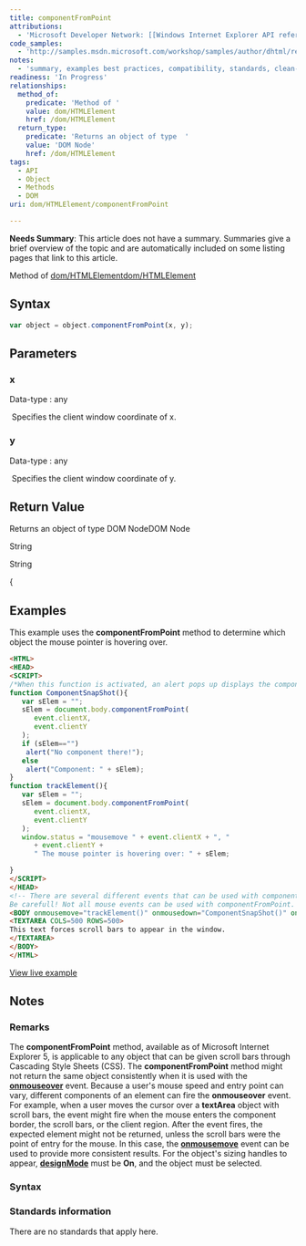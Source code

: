 ```yaml
---
title: componentFromPoint
attributions:
  - 'Microsoft Developer Network: [[Windows Internet Explorer API reference](http://msdn.microsoft.com/en-us/library/ie/hh828809%28v=vs.85%29.aspx) Article]'
code_samples:
  - 'http://samples.msdn.microsoft.com/workshop/samples/author/dhtml/refs/componentFromPointEX1.htm'
notes:
  - 'summary, examples best practices, compatibility, standards, clean-up of MSDN sections'
readiness: 'In Progress'
relationships:
  method_of:
    predicate: 'Method of '
    value: dom/HTMLElement
    href: /dom/HTMLElement
  return_type:
    predicate: 'Returns an object of type  '
    value: 'DOM Node'
    href: /dom/HTMLElement
tags:
  - API
  - Object
  - Methods
  - DOM
uri: dom/HTMLElement/componentFromPoint

---
```

**Needs Summary**: This article does not have a summary. Summaries give a brief overview of the topic and are automatically included on some listing pages that link to this article.

Method of [dom/HTMLElement](/dom/HTMLElement)[dom/HTMLElement](/dom/HTMLElement)

## Syntax

``` js
var object = object.componentFromPoint(x, y);
```

## Parameters

### x

 Data-type
:   any

  Specifies the client window coordinate of x.

### y

 Data-type
:   any

  Specifies the client window coordinate of y.

## Return Value

Returns an object of type DOM NodeDOM Node

String

String

{

## Examples

This example uses the **componentFromPoint** method to determine which object the mouse pointer is hovering over.

``` html
<HTML>
<HEAD>
<SCRIPT>
/*When this function is activated, an alert pops up displays the component at the position of the pointer. */
function ComponentSnapShot(){
   var sElem = "";
   sElem = document.body.componentFromPoint(
      event.clientX,
      event.clientY
   );
   if (sElem=="")
    alert("No component there!");
   else
    alert("Component: " + sElem);
}
function trackElement(){
   var sElem = "";
   sElem = document.body.componentFromPoint(
      event.clientX,
      event.clientY
   );
   window.status = "mousemove " + event.clientX + ", "
      + event.clientY +
      " The mouse pointer is hovering over: " + sElem;

}
</SCRIPT>
</HEAD>
<!-- There are several different events that can be used with componentFromPoint. Below are a few of them.
Be carefull! Not all mouse events can be used with componentFromPoint.  -->
<BODY onmousemove="trackElement()" onmousedown="ComponentSnapShot()" onkeydown="ComponentSnapShot()" oncontextmenu="ComponentSnapShot()">
<TEXTAREA COLS=500 ROWS=500>
This text forces scroll bars to appear in the window.
</TEXTAREA>
</BODY>
</HTML>
```

[View live example](http://samples.msdn.microsoft.com/workshop/samples/author/dhtml/refs/componentFromPointEX1.htm)

## Notes

### Remarks

The **componentFromPoint** method, available as of Microsoft Internet Explorer 5, is applicable to any object that can be given scroll bars through Cascading Style Sheets (CSS). The **componentFromPoint** method might not return the same object consistently when it is used with the [**onmouseover**](/dom/MouseEvent/mouseover) event. Because a user's mouse speed and entry point can vary, different components of an element can fire the **onmouseover** event. For example, when a user moves the cursor over a **textArea** object with scroll bars, the event might fire when the mouse enters the component border, the scroll bars, or the client region. After the event fires, the expected element might not be returned, unless the scroll bars were the point of entry for the mouse. In this case, the [**onmousemove**](/dom/MouseEvent/mousemove) event can be used to provide more consistent results. For the object's sizing handles to appear, [**designMode**](/dom/Document/designMode) must be **On**, and the object must be selected.

### Syntax

### Standards information

There are no standards that apply here.
